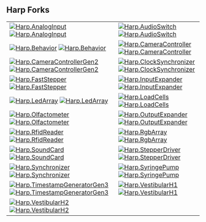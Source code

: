 ## Harp Forks

| | |
|-----|-----|
[![Harp.AnalogInput](https://img.shields.io/badge/--blue?logo=nuget)](https://dev.nugettest.org/packages/Harp.AnalogInput) [![Harp.AnalogInput](https://github.com/NgrDavid/device.analoginput/actions/workflows/Harp.AnalogInput.yml/badge.svg)](https://github.com/NgrDavid/device.analoginput/actions/workflows/Harp.AnalogInput.yml) | [![Harp.AudioSwitch](https://img.shields.io/badge/--blue?logo=nuget)](https://dev.nugettest.org/packages/Harp.AudioSwitch) [![Harp.AudioSwitch](https://github.com/NgrDavid/device.audioswitch/actions/workflows/Harp.AudioSwitch.yml/badge.svg)](https://github.com/NgrDavid/device.audioswitch/actions/workflows/Harp.AudioSwitch.yml)
[![Harp.Behavior](https://img.shields.io/badge/--blue?logo=nuget)](https://dev.nugettest.org/packages/Harp.Behavior) [![Harp.Behavior](https://github.com/NgrDavid/device.behavior/actions/workflows/Harp.Behavior.yml/badge.svg)](https://github.com/NgrDavid/device.behavior/actions/workflows/Harp.Behavior.yml) | [![Harp.CameraController](https://img.shields.io/badge/--blue?logo=nuget)](https://dev.nugettest.org/packages/Harp.CameraController) [![Harp.CameraController](https://github.com/NgrDavid/device.cameracontroller/actions/workflows/Harp.CameraController.yml/badge.svg)](https://github.com/NgrDavid/device.cameracontroller/actions/workflows/Harp.CameraController.yml)
[![Harp.CameraControllerGen2](https://img.shields.io/badge/--blue?logo=nuget)](https://dev.nugettest.org/packages/Harp.CameraControllerGen2) [![Harp.CameraControllerGen2](https://github.com/NgrDavid/device.cameracontrollergen2/actions/workflows/Harp.CameraControllerGen2.yml/badge.svg)](https://github.com/NgrDavid/device.cameracontrollergen2/actions/workflows/Harp.CameraControllerGen2.yml) | [![Harp.ClockSynchronizer](https://img.shields.io/badge/--blue?logo=nuget)](https://dev.nugettest.org/packages/Harp.ClockSynchronizer) [![Harp.ClockSynchronizer](https://github.com/NgrDavid/device.clocksynchronizer/actions/workflows/Harp.ClockSynchronizer.yml/badge.svg)](https://github.com/NgrDavid/device.clocksynchronizer/actions/workflows/Harp.ClockSynchronizer.yml)
[![Harp.FastStepper](https://img.shields.io/badge/--blue?logo=nuget)](https://dev.nugettest.org/packages/Harp.FastStepper) [![Harp.FastStepper](https://github.com/NgrDavid/device.faststepper/actions/workflows/Harp.FastStepper.yml/badge.svg)](https://github.com/NgrDavid/device.faststepper/actions/workflows/Harp.FastStepper.yml) | [![Harp.InputExpander](https://img.shields.io/badge/--blue?logo=nuget)](https://dev.nugettest.org/packages/Harp.InputExpander) [![Harp.InputExpander](https://github.com/NgrDavid/device.inputexpander/actions/workflows/Harp.InputExpander.yml/badge.svg)](https://github.com/NgrDavid/device.inputexpander/actions/workflows/Harp.InputExpander.yml)
[![Harp.LedArray](https://img.shields.io/badge/--blue?logo=nuget)](https://dev.nugettest.org/packages/Harp.LedArray) [![Harp.LedArray](https://github.com/NgrDavid/device.ledarray/actions/workflows/Harp.LedArray.yml/badge.svg)](https://github.com/NgrDavid/device.ledarray/actions/workflows/Harp.LedArray.yml) | [![Harp.LoadCells](https://img.shields.io/badge/--blue?logo=nuget)](https://dev.nugettest.org/packages/Harp.LoadCells) [![Harp.LoadCells](https://github.com/NgrDavid/device.loadcells/actions/workflows/Harp.LoadCells.yml/badge.svg)](https://github.com/NgrDavid/device.loadcells/actions/workflows/Harp.LoadCells.yml)
[![Harp.Olfactometer](https://img.shields.io/badge/--blue?logo=nuget)](https://dev.nugettest.org/packages/Harp.Olfactometer) [![Harp.Olfactometer](https://github.com/NgrDavid/device.olfactometer/actions/workflows/Harp.Olfactometer.yml/badge.svg)](https://github.com/NgrDavid/device.olfactometer/actions/workflows/Harp.Olfactometer.yml) | [![Harp.OutputExpander](https://img.shields.io/badge/--blue?logo=nuget)](https://dev.nugettest.org/packages/Harp.OutputExpander) [![Harp.OutputExpander](https://github.com/NgrDavid/device.outputexpander/actions/workflows/Harp.OutputExpander.yml/badge.svg)](https://github.com/NgrDavid/device.outputexpander/actions/workflows/Harp.OutputExpander.yml)
[![Harp.RfidReader](https://img.shields.io/badge/--blue?logo=nuget)](https://dev.nugettest.org/packages/Harp.RfidReader) [![Harp.RfidReader](https://github.com/NgrDavid/device.rfidreader/actions/workflows/Harp.RfidReader.yml/badge.svg)](https://github.com/NgrDavid/device.rfidreader/actions/workflows/Harp.RfidReader.yml) | [![Harp.RgbArray](https://img.shields.io/badge/--blue?logo=nuget)](https://dev.nugettest.org/packages/Harp.RgbArray) [![Harp.RgbArray](https://github.com/NgrDavid/device.rgbarray/actions/workflows/Harp.RgbArray.yml/badge.svg)](https://github.com/NgrDavid/device.rgbarray/actions/workflows/Harp.RgbArray.yml)
[![Harp.SoundCard](https://img.shields.io/badge/--blue?logo=nuget)](https://dev.nugettest.org/packages/Harp.SoundCard) [![Harp.SoundCard](https://github.com/NgrDavid/device.soundcard/actions/workflows/Harp.SoundCard.yml/badge.svg)](https://github.com/NgrDavid/device.soundcard/actions/workflows/Harp.SoundCard.yml) | [![Harp.StepperDriver](https://img.shields.io/badge/--blue?logo=nuget)](https://dev.nugettest.org/packages/Harp.StepperDriver) [![Harp.StepperDriver](https://github.com/NgrDavid/device.stepperdriver/actions/workflows/Harp.StepperDriver.yml/badge.svg)](https://github.com/NgrDavid/device.stepperdriver/actions/workflows/Harp.StepperDriver.yml)
[![Harp.Synchronizer](https://img.shields.io/badge/--blue?logo=nuget)](https://dev.nugettest.org/packages/Harp.Synchronizer) [![Harp.Synchronizer](https://github.com/NgrDavid/device.synchronizer/actions/workflows/Harp.Synchronizer.yml/badge.svg)](https://github.com/NgrDavid/device.synchronizer/actions/workflows/Harp.Synchronizer.yml) | [![Harp.SyringePump](https://img.shields.io/badge/--blue?logo=nuget)](https://dev.nugettest.org/packages/Harp.SyringePump) [![Harp.SyringePump](https://github.com/NgrDavid/device.syringepump/actions/workflows/Harp.SyringePump.yml/badge.svg)](https://github.com/NgrDavid/device.syringepump/actions/workflows/Harp.SyringePump.yml)
[![Harp.TimestampGeneratorGen3](https://img.shields.io/badge/--blue?logo=nuget)](https://dev.nugettest.org/packages/Harp.TimestampGeneratorGen3) [![Harp.TimestampGeneratorGen3](https://github.com/NgrDavid/device.timestampgeneratorgen3/actions/workflows/Harp.TimestampGeneratorGen3.yml/badge.svg)](https://github.com/NgrDavid/device.timestampgeneratorgen3/actions/workflows/Harp.TimestampGeneratorGen3.yml) | [![Harp.VestibularH1](https://img.shields.io/badge/--blue?logo=nuget)](https://dev.nugettest.org/packages/Harp.VestibularH1) [![Harp.VestibularH1](https://github.com/NgrDavid/device.vestibularH1/actions/workflows/Harp.VestibularH1.yml/badge.svg)](https://github.com/NgrDavid/device.vestibularH1/actions/workflows/Harp.VestibularH1.yml)
[![Harp.VestibularH2](https://img.shields.io/badge/--blue?logo=nuget)](https://dev.nugettest.org/packages/Harp.VestibularH2) [![Harp.VestibularH2](https://github.com/NgrDavid/device.vestibularH2/actions/workflows/Harp.VestibularH2.yml/badge.svg)](https://github.com/NgrDavid/device.vestibularH2/actions/workflows/Harp.VestibularH2.yml) |
